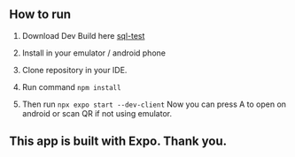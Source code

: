 ## How to run 

1. Download Dev Build here [sql-test](https://expo.dev/accounts/eldoon101/projects/sqlite-testing/builds/4a6c11f5-f308-40ee-9f20-1ec4211cb6c6)

2. Install in your emulator / android phone

3. Clone repository in your IDE.

4. Run command ```npm install```

5. Then run ```npx expo start --dev-client``` Now you can press A to open on android or scan QR if not using emulator.

## This app is built with Expo. Thank you.
